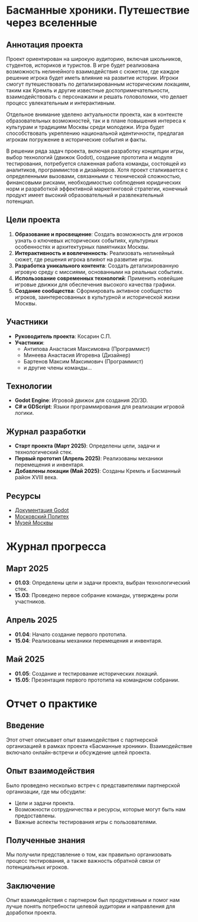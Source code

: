 # Басманные хроники. Путешествие через вселенные

## Аннотация проекта
Проект ориентирован на широкую аудиторию, включая школьников, студентов, историков и туристов. В игре будет реализована возможность нелинейного взаимодействия с сюжетом, где каждое решение игрока будет иметь влияние на развитие истории. Игроки смогут путешествовать по детализированным историческим локациям, таким как Кремль и другие известные достопримечательности, взаимодействовать с персонажами и решать головоломки, что делает процесс увлекательным и интерактивным.

Отдельное внимание уделено актуальности проекта, как в контексте образовательных возможностей, так и в плане повышения интереса к культурам и традициям Москвы среди молодежи. Игра будет способствовать укреплению национальной идентичности, предлагая игрокам погружение в исторические события и факты.

В решении ряда задач проекта, включая разработку концепции игры, выбор технологий (движок Godot), создание прототипа и модуля тестирования, потребуется слаженная работа команды, состоящей из аналитиков, программистов и дизайнеров. Хотя проект сталкивается с определенными вызовами, связанными с технической сложностью, финансовыми рисками, необходимостью соблюдения юридических норм и разработкой эффективной маркетинговой стратегии, конечный продукт имеет высокий образовательный и развлекательный потенциал.

## Цели проекта
1. **Образование и просвещение**: Создать возможность для игроков узнать о ключевых исторических событиях, культурных особенностях и архитектурных памятниках Москвы.
2. **Интерактивность и вовлеченность**: Реализовать нелинейный сюжет, где решения игрока влияют на развитие игры.
3. **Разработка уникального контента**: Создать детализированную игровую среду с миссиями, основанными на реальных событиях.
4. **Использование современных технологий**: Применить новейшие игровые движки для обеспечения высокого качества графики.
5. **Создание сообщества**: Сформировать активное сообщество игроков, заинтересованных в культурной и исторической жизни Москвы.

## Участники
- **Руководитель проекта**: Косарин С.П.
- **Участники**:
  - Антипова Анастасия Максимовна (Программист)
  - Минеева Анастасия Игоревна (Дизайнер)
  - Бартенов Максим Максимович (Программист)
  - и другие члены команды...

## Технологии
- **Godot Engine**: Игровой движок для создания 2D/3D.
- **C# и GDScript**: Языки программирования для реализации игровой логики.

## Журнал разработки
- **Старт проекта (Март 2025)**: Определены цели, задачи и технологический стек.
- **Первый прототип (Апрель 2025)**: Реализованы механики перемещения и инвентаря.
- **Добавлены локации (Май 2025)**: Созданы Кремль и Басманный район XVIII века.

## Ресурсы
- [Документация Godot](https://docs.godotengine.org)
- [Московский Политех](https://www.mospolytech.ru)
- [Музей Москвы](http://www.mgomz.ru)

# Журнал прогресса

## Март 2025
- **01.03**: Определены цели и задачи проекта, выбран технологический стек.
- **15.03**: Проведено первое собрание команды, утверждены роли участников.

## Апрель 2025
- **01.04**: Начато создание первого прототипа.
- **15.04**: Реализованы механики перемещения и инвентаря.

## Май 2025
- **01.05**: Создание и тестирование исторических локаций.
- **15.05**: Презентация первого прототипа на командном собрании.

# Отчет о практике

## Введение
Этот отчет описывает опыт взаимодействия с партнерской организацией в рамках проекта «Басманные хроники». Взаимодействие включало онлайн-встречи и обсуждение целей проекта.

## Опыт взаимодействия
Было проведено несколько встреч с представителями партнерской организации, где мы обсудили:
- Цели и задачи проекта.
- Возможности сотрудничества и ресурсы, которые могут быть нам предоставлены.
- Важные аспекты тестирования игры с пользователями.

## Полученные знания
Мы получили представление о том, как правильно организовать процесс тестирования, а также важность обратной связи от потенциальных игроков.

## Заключение
Опыт взаимодействия с партнером был продуктивным и помог нам лучше понять потребности целевой аудитории и направления для доработки проекта.
